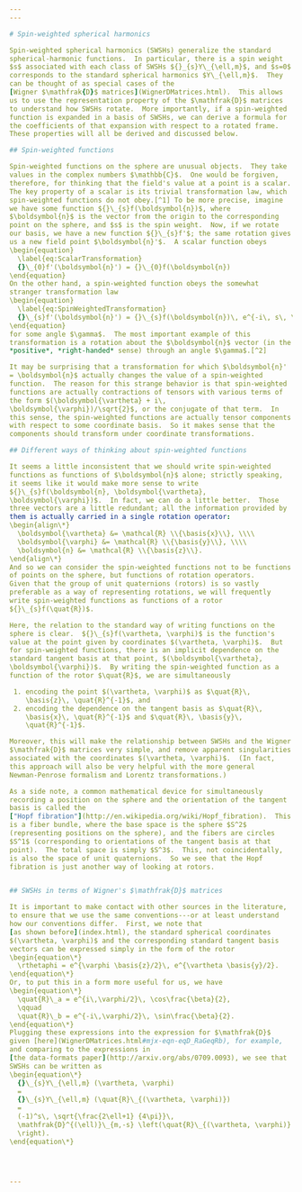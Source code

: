 ```yaml
---
---

# Spin-weighted spherical harmonics

Spin-weighted spherical harmonics (SWSHs) generalize the standard
spherical-harmonic functions.  In particular, there is a spin weight
$s$ associated with each class of SWSHs ${}_{s}Y\_{\ell,m}$, and $s=0$
corresponds to the standard spherical harmonics $Y\_{\ell,m}$.  They
can be thought of as special cases of the
[Wigner $\mathfrak{D}$ matrices](WignerDMatrices.html).  This allows
us to use the representation property of the $\mathfrak{D}$ matrices
to understand how SWSHs rotate.  More importantly, if a spin-weighted
function is expanded in a basis of SWSHs, we can derive a formula for
the coefficients of that expansion with respect to a rotated frame.
These properties will all be derived and discussed below.

## Spin-weighted functions

Spin-weighted functions on the sphere are unusual objects.  They take
values in the complex numbers $\mathbb{C}$.  One would be forgiven,
therefore, for thinking that the field's value at a point is a scalar.
The key property of a scalar is its trivial transformation law, which
spin-weighted functions do not obey.[^1] To be more precise, imagine
we have some function ${}\_{s}f(\boldsymbol{n})$, where
$\boldsymbol{n}$ is the vector from the origin to the corresponding
point on the sphere, and $s$ is the spin weight.  Now, if we rotate
our basis, we have a new function ${}\_{s}f'$; the same rotation gives
us a new field point $\boldsymbol{n}'$.  A scalar function obeys
\begin{equation}
  \label{eq:ScalarTransformation}
  {}\_{0}f'(\boldsymbol{n}') = {}\_{0}f(\boldsymbol{n})
\end{equation}
On the other hand, a spin-weighted function obeys the somewhat
stranger transformation law
\begin{equation}
  \label{eq:SpinWeightedTransformation}
  {}\_{s}f'(\boldsymbol{n}') = {}\_{s}f(\boldsymbol{n})\, e^{-i\, s\, \gamma}
\end{equation}
for some angle $\gamma$.  The most important example of this
transformation is a rotation about the $\boldsymbol{n}$ vector (in the
*positive*, *right-handed* sense) through an angle $\gamma$.[^2]

It may be surprising that a transformation for which $\boldsymbol{n}'
= \boldsymbol{n}$ actually changes the value of a spin-weighted
function.  The reason for this strange behavior is that spin-weighted
functions are actually contractions of tensors with various terms of
the form $(\boldsymbol{\vartheta} + i\,
\boldsymbol{\varphi})/\sqrt{2}$, or the conjugate of that term.  In
this sense, the spin-weighted functions are actually tensor components
with respect to some coordinate basis.  So it makes sense that the
components should transform under coordinate transformations.

## Different ways of thinking about spin-weighted functions

It seems a little inconsistent that we should write spin-weighted
functions as functions of $\boldsymbol{n}$ alone; strictly speaking,
it seems like it would make more sense to write
${}\_{s}f(\boldsymbol{n}, \boldsymbol{\vartheta},
\boldsymbol{\varphi})$.  In fact, we can do a little better.  Those
three vectors are a little redundant; all the information provided by
them is actually carried in a single rotation operator:
\begin{align\*}
  \boldsymbol{\vartheta} &= \mathcal{R} \\{\basis{x}\\}, \\\\
  \boldsymbol{\varphi} &= \mathcal{R} \\{\basis{y}\\}, \\\\
  \boldsymbol{n} &= \mathcal{R} \\{\basis{z}\\}.
\end{align\*}
And so we can consider the spin-weighted functions not to be functions
of points on the sphere, but functions of rotation operators.
Given that the group of unit quaternions (rotors) is so vastly
preferable as a way of representing rotations, we will frequently
write spin-weighted functions as functions of a rotor
${}\_{s}f(\quat{R})$.

Here, the relation to the standard way of writing functions on the
sphere is clear.  ${}\_{s}f(\vartheta, \varphi)$ is the function's
value at the point given by coordinates $(\vartheta, \varphi)$.  But
for spin-weighted functions, there is an implicit dependence on the
standard tangent basis at that point, $(\boldsymbol{\vartheta},
\boldsymbol{\varphi})$.  By writing the spin-weighted function as a
function of the rotor $\quat{R}$, we are simultaneously

 1. encoding the point $(\vartheta, \varphi)$ as $\quat{R}\,
    \basis{z}\, \quat{R}^{-1}$, and
 2. encoding the dependence on the tangent basis as $\quat{R}\,
    \basis{x}\, \quat{R}^{-1}$ and $\quat{R}\, \basis{y}\,
    \quat{R}^{-1}$.

Moreover, this will make the relationship between SWSHs and the Wigner
$\mathfrak{D}$ matrices very simple, and remove apparent singularities
associated with the coordinates $(\vartheta, \varphi)$.  (In fact,
this approach will also be very helpful with the more general
Newman-Penrose formalism and Lorentz transformations.)

As a side note, a common mathematical device for simultaneously
recording a position on the sphere and the orientation of the tangent
basis is called the
["Hopf fibration"](http://en.wikipedia.org/wiki/Hopf_fibration).  This
is a fiber bundle, where the base space is the sphere $S^2$
(representing positions on the sphere), and the fibers are circles
$S^1$ (corresponding to orientations of the tangent basis at that
point).  The total space is simply $S^3$.  This, not coincidentally,
is also the space of unit quaternions.  So we see that the Hopf
fibration is just another way of looking at rotors.


## SWSHs in terms of Wigner's $\mathfrak{D}$ matrices

It is important to make contact with other sources in the literature,
to ensure that we use the same conventions---or at least understand
how our conventions differ.  First, we note that
[as shown before](index.html), the standard spherical coordinates
$(\vartheta, \varphi)$ and the corresponding standard tangent basis
vectors can be expressed simply in the form of the rotor
\begin{equation\*}
  \rthetaphi = e^{\varphi \basis{z}/2}\, e^{\vartheta \basis{y}/2}.
\end{equation\*}
Or, to put this in a form more useful for us, we have
\begin{equation\*}
  \quat{R}\_a = e^{i\,\varphi/2}\, \cos\frac{\beta}{2},
  \qquad
  \quat{R}\_b = e^{-i\,\varphi/2}\, \sin\frac{\beta}{2}.
\end{equation\*}
Plugging these expressions into the expression for $\mathfrak{D}$
given [here](WignerDMatrices.html#mjx-eqn-eqD_RaGeqRb), for example,
and comparing to the expressions in
[the data-formats paper](http://arxiv.org/abs/0709.0093), we see that
SWSHs can be written as
\begin{equation\*}
  {}\_{s}Y\_{\ell,m} (\vartheta, \varphi)
  =
  {}\_{s}Y\_{\ell,m} (\quat{R}\_{(\vartheta, \varphi)})
  =
  (-1)^s\, \sqrt{\frac{2\ell+1} {4\pi}}\,
  \mathfrak{D}^{(\ell)}\_{m,-s} \left(\quat{R}\_{(\vartheta, \varphi)}
  \right).
\end{equation\*}




---
```


[^1]: We will frequently assume generality with respect to $s$ when
      making statements such as this.  In this case, $s=0$ fields are
      actually scalars, and do actually transform trivially.

[^2]: Footnote 2 of
      [the NR data-formats paper](http://arxiv.org/abs/0709.0093)
      stipulates that $\boldsymbol{m}^a = (\boldsymbol{\vartheta}^a +
      i\, \boldsymbol{\varphi}^a) / \sqrt{2}$, while Eq. (3.1) of
      [Newman-Penrose's introduction of SWSHs](http://link.aip.org/link/?JMP/7/863/1)
      states that $\boldsymbol{m}' = \boldsymbol{m}\, e^{i\, \psi}$.
      It is not hard to see that a rotation through an angle $\gamma$
      in the positive sense about the vector pointing to $(\vartheta,
      \varphi)$ gives us $\boldsymbol{m} \mapsto \boldsymbol{m}' =
      \boldsymbol{m}\, e^{-i\, \gamma}$.  Thus, if we are to use the
      standard NR conventions, we will have some negative signs
      relative to Newman and Penrose.  (Though Newman and Penrose were
      never specific enough for us to actually be in conflict with
      them; essentially $\gamma=-\psi$, which is perfectly cromulent.
      It's also reasonable to view this as a distinction between
      active and passive transformations; we assume passive in this
      case.)
